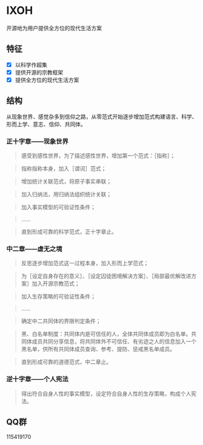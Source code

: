 # IXOH

开源地为用户提供全方位的现代生活方案

## 特征

- [x] 以科学作超集
- [x] 提供开源的宗教框架
- [x] 提供全方位的现代生活方案

## 结构

从现象世界、感觉杂多到信仰之路，从零范式开始逐步增加范式构建语言、科学、形而上学、意志、信仰、共同体。

### 正十字章——现象世界

>感受到感性世界，为了描述感性世界，增加第一个范式：［指称］；

>指称指称本身，加入［谓词］范式；

>增加统计关联范式，将原子事实串联；

>加入归纳法，用归纳法组织统计关联；

>加入事实模型的可验证性条件；

>……

>直到形成可靠的科学范式，正十字章止。

### 中二章——虚无之境

>反思逐步增加范式这一过程本身，加入形而上学范式；

>为［设定自身存在的意义］、［设定囚徒困境解决方案］、［局部最优解改进方案］加入开源宗教范式；

>加入生存策略的可验证性条件；

>……

>确定中二共同体的界限判定条件；

>黑、白名单制度：共同体内是可信任的人，全体共同体成员即为白名单。共同体成员共同分享信息，将共同体外不可信任、有劣迹之人的信息加入一个黑名单，供所有共同体成员查询、参考、提防、惩戒黑名单成员。

>直到形成可靠的道德范式，中二章止。

### 逆十字章——个人宪法

>得出符合自身人性的事实模型，设定符合自身人性的生存策略，构成个人宪法。

## QQ群

115419170
